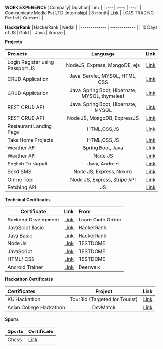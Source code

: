 **WORK EXPERIENCE**
| Company| Duration| Link |
| :---         |     :---:      |          ---: |
| Communicate Media Pvt.LTD (Internship) | 3 month| [Link](https://github.com/kedarSedai/Protfolio/blob/main/intern.jpg) |
| CAS TRADING Pvt Ltd | Current |  |


**HackerRank**
| HackerRank  | Medal |
| ------------- | ------------- |
| 10 Days of JS  | Gold  |
| Java | Bronze |

**Projects**

| Projects| Language | Link |
| :---         |     :---:      |          ---: |
| Login Register using Passport JS  | NodeJS, Express, MongoDB, ejs | [Link](https://github.com/kedarSedai/Login-Register) |
| CRUD Application | Java, Servlet, MYSQL, HTML, CSS | [Link](https://github.com/kedarSedai/JavaServlet) |
| CRUD Application | Java, Spring Boot, Hibernate, MYSQL, thymeleaf |[Link](https://github.com/kedarSedai/Student-Record) |
| REST CRUD API | Java, Spring Boot, Hibernate, MYSQL |[Link](https://github.com/kedarSedai/Spring-Boot-API) |
| REST CRUD API | Node JS, MongoDB, ExpressJS | [Link](https://github.com/kedarSedai/RESTAPI)|
| Restaurant Landing Page | HTML,CSS,JS |[Link](https://github.com/kedarSedai/Landing-Page) |
| Take Home Projects | HTML,CSS,JS | [Link](https://github.com/kedarSedai/take-home-project)  |
| Weather API | Spring Boot, Java |[Link](https://github.com/kedarSedai/WeatherAPI)|
| Weather API | Node JS |[Link](https://github.com/kedarSedai/WeatherApp-)  |
| English To Nepali | Java, Android |[Link](https://github.com/kedarSedai/EnglishtoNepali)|
| Send SMS | Node JS, Express, Nexmo |[Link](https://github.com/kedarSedai/Send-Sms)|
| Online Topi | Node JS, Express, Stripe API |[Link](https://github.com/kedarSedai/OnlineTopi)
| Fetching API |JS|[Link](https://github.com/kedarSedai/Fetching-Api-)|


**Technical Certificates**

| Certificate | Link | From |
| -------------- | ----------: | :---------- |
| Backend Development  | [Link](https://github.com/kedarSedai/Protfolio/blob/main/certificate.pdf) | Learn Code Online|
| JavaScipt Basic   | [Link](https://www.hackerrank.com/certificates/11bcdacc93c4) | HackerRank|
| Java Basic  | [Link](https://www.hackerrank.com/certificates/37ba0270cd9b) | HackerRank|
| Node Js  | [Link](https://app.testdome.com/cert/ecaf1606e01841c29f0e19e1b1da0b3b) |TESTDOME|
| JavaScript | [Link](https://app.testdome.com/cert/318777f66a1a4300abedd5dd40d6832f) |TESTDOME|
| HTML/ CSS | [Link](https://app.testdome.com/cert/24c5544b7c594e6bb15b8e4fa8d6db0f) |TESTDOME|
| Android Trainer |  [Link](https://github.com/kedarSedai/Protfolio/blob/main/certificate-Android.jpg) | Deerwalk|


**Hackathon Certificates**

|Certificates| Project | Link |
| :---         |     :---:      |          ---: |
| KU Hackathon  | TourBid (Targeted for Tourist) |[Link](https://github.com/kedarSedai/Protfolio/blob/main/KU-Hack.jpg) |
| Asian College Hackathon  | DevMatch |[Link](https://github.com/kedarSedai/Protfolio/blob/main/Asian-Hack.jpg) |

**Sports**

| Sports | Certificate |
| ------------- | ------------- |
| Chess |[Link](https://github.com/kedarSedai/Protfolio/blob/main/Chess.jpg) |



